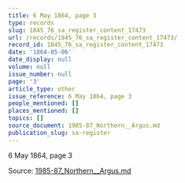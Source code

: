 ```yaml
---
title: 6 May 1864, page 3
type: records
slug: 1845_76_sa_register_content_17473
url: /records/1845_76_sa_register_content_17473/
record_id: 1845_76_sa_register_content_17473
date: '1864-05-06'
date_display: null
volume: null
issue_number: null
page: '3'
article_type: other
issue_reference: 6 May 1864, page 3
people_mentioned: []
places_mentioned: []
topics: []
source_document: 1985-87_Northern__Argus.md
publication_slug: sa-register
---
```


6 May 1864, page 3

Source: [1985-87_Northern__Argus.md](/downloads/markdown/1985-87_Northern__Argus.md)
